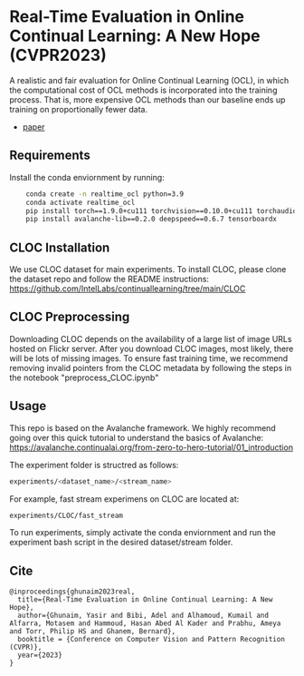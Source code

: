 # Real-Time Evaluation in Online Continual Learning: A New Hope (CVPR2023)
A realistic and fair evaluation for Online Continual Learning (OCL), in which the computational cost of OCL methods is incorporated into the training process. That is, more expensive OCL methods than our baseline ends up training on proportionally fewer data.

* [paper](https://arxiv.org/abs/2302.01047)

## Requirements
Install the conda enviornment by running: 
```bash
    conda create -n realtime_ocl python=3.9
    conda activate realtime_ocl
    pip install torch==1.9.0+cu111 torchvision==0.10.0+cu111 torchaudio==0.9.0 -f https://download.pytorch.org/whl/torch_stable.html
    pip install avalanche-lib==0.2.0 deepspeed==0.6.7 tensorboardx
```

## CLOC Installation
We use CLOC dataset for main experiments. To install CLOC, please clone the dataset repo and follow the README instructions: https://github.com/IntelLabs/continuallearning/tree/main/CLOC

## CLOC Preprocessing
Downloading CLOC depends on the availability of a large list of image URLs hosted on Flickr server. After you download CLOC images, most likely, there will be lots of missing images. To ensure fast training time, we recommend removing invalid pointers from the CLOC metadata by following the steps in the notebook "preprocess_CLOC.ipynb"

## Usage
This repo is based on the Avalanche framework. We highly recommend going over this quick tutorial to understand the basics of Avalanche:
https://avalanche.continualai.org/from-zero-to-hero-tutorial/01_introduction

The experiment folder is structred as follows:
```bash
experiments/<dataset_name>/<stream_name>
```

For example, fast stream experimens on CLOC are located at:
```bash
experiments/CLOC/fast_stream
```

To run experiments, simply activate the conda enviornment and run the experiment bash script in the desired dataset/stream folder.

## Cite
```
@inproceedings{ghunaim2023real,
  title={Real-Time Evaluation in Online Continual Learning: A New Hope},
  author={Ghunaim, Yasir and Bibi, Adel and Alhamoud, Kumail and Alfarra, Motasem and Hammoud, Hasan Abed Al Kader and Prabhu, Ameya and Torr, Philip HS and Ghanem, Bernard},
  booktitle = {Conference on Computer Vision and Pattern Recognition (CVPR)},
  year={2023}
}
```
